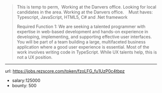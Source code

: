 >This is temp to perm,  Working at the Danvers office. Looking for local candidates in the area. Working at the Danvers office. 
> 
>Must haves: Typescript, JavaScript, HTML5, C# and .Net framework
>
>Required Function 1:
>We are seeking a talented programmer with expertise in web-based development and hands-on experience in developing, implementing, and supporting effective user interfaces. You will be part of a team building a large, multifaceted business application where a good user experience is essential. Most of the work involves writing code in TypeScript. While UX talents help, this is not a UX position.

------
url: https://jobs.rezscore.com/token/fzoLFG_fu1UzP0c4tbpz
- salary:125000
- bounty: 500

